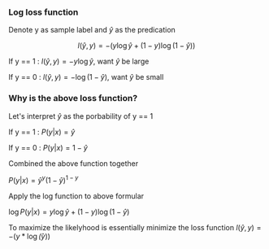 ### Log loss function

Denote y as sample label and $\hat{y}$ as the predication

$$
l(\hat{y}, y) = -(y\log \hat{y} + (1-y)\log(1-\hat{y}))
$$

If y == 1 : $l(\hat{y}, y) = -y\log\hat{y}$, want $\hat{y}$ be large

If y == 0 : $l(\hat{y}, y) = -\log(1-\hat{y})$, want $\hat{y}$ be small

### Why is the above loss function?

Let's interpret $\hat{y}$ as the porbability of y == 1

If y == 1 : $P({y|x}) = \hat{y}$

If y == 0 : $P({y|x}) = 1 - \hat{y}$

Combined the above function together

$P({y|x}) = \hat{y}^y(1-\hat{y})^{1-y}$

Apply the log function to above formular

$\log P({y|x}) = y\log\hat{y} + (1-y)\log(1-\hat{y})$

To maximize the likelyhood is essentially minimize the loss function $l(\hat{y}, y) = -(y*\log\hat(y))$

